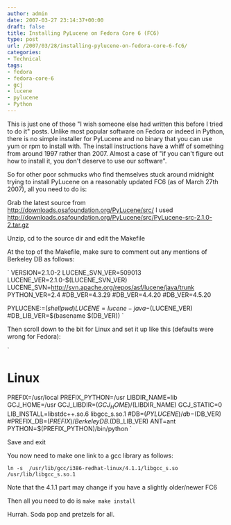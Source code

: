 ```yaml
---
author: admin
date: 2007-03-27 23:14:37+00:00
draft: false
title: Installing PyLucene on Fedora Core 6 (FC6)
type: post
url: /2007/03/28/installing-pylucene-on-fedora-core-6-fc6/
categories:
- Technical
tags:
- fedora
- fedora-core-6
- gcj
- lucene
- pylucene
- Python
---
```


This is just one of those "I wish someone else had written this before I tried to do it" posts. Unlike most popular software on Fedora or indeed in Python, there is no simple installer for PyLucene and no binary that you can use yum or rpm to install with. The install instructions have a whiff of something from around 1997 rather than 2007. Almost a case of "if you can't figure out how to install it, you don't deserve to use our software".

So for other poor schmucks who find themselves stuck around midnight trying to install PyLucene on a reasonably updated FC6 (as of March 27th 2007), all you need to do is:

Grab the latest source from http://downloads.osafoundation.org/PyLucene/src/
I used http://downloads.osafoundation.org/PyLucene/src/PyLucene-src-2.1.0-2.tar.gz

Unzip, cd to the source dir and edit the Makefile

At the top of the Makefile, make sure to comment out any mentions of Berkeley DB as follows:

`
VERSION=2.1.0-2
LUCENE_SVN_VER=509013
LUCENE_VER=2.1.0-$(LUCENE_SVN_VER)
LUCENE_SVN=http://svn.apache.org/repos/asf/lucene/java/trunk
PYTHON_VER=2.4
#DB_VER=4.3.29
#DB_VER=4.4.20
#DB_VER=4.5.20

PYLUCENE:=$(shell pwd)
LUCENE=lucene-java-$(LUCENE_VER)
#DB_LIB_VER=$(basename $(DB_VER))
`

Then scroll down to the bit for Linux and set it up like this (defaults were wrong for Fedora):

`
# Linux
PREFIX=/usr/local
PREFIX_PYTHON=/usr
LIBDIR_NAME=lib
GCJ_HOME=/usr
GCJ_LIBDIR=$(GCJ_HOME)/$(LIBDIR_NAME)
GCJ_STATIC=0
LIB_INSTALL=libstdc++.so.6 libgcc_s.so.1
#DB=$(PYLUCENE)/db-$(DB_VER)
#PREFIX_DB=$(PREFIX)/BerkeleyDB.$(DB_LIB_VER)
ANT=ant
PYTHON=$(PREFIX_PYTHON)/bin/python
`

Save and exit

You now need to make one link to a gcc library as follows:

`
ln -s  /usr/lib/gcc/i386-redhat-linux/4.1.1/libgcc_s.so /usr/lib/libgcc_s.so.1
`

Note that the 4.1.1 part may change if you have a slightly older/newer FC6

Then all you need to do is
`
make
make install
`

Hurrah. Soda pop and pretzels for all.
